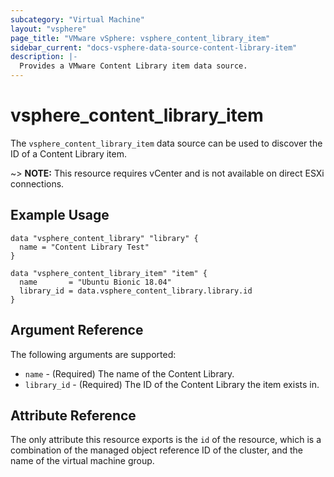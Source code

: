 ```yaml
---
subcategory: "Virtual Machine"
layout: "vsphere"
page_title: "VMware vSphere: vsphere_content_library_item"
sidebar_current: "docs-vsphere-data-source-content-library-item"
description: |-
  Provides a VMware Content Library item data source.
---
```


# vsphere\_content\_library\_item

The `vsphere_content_library_item` data source can be used to discover the ID of a Content Library item.

~> **NOTE:** This resource requires vCenter and is not available on direct ESXi
connections.

## Example Usage

```hcl
data "vsphere_content_library" "library" {
  name = "Content Library Test"
}

data "vsphere_content_library_item" "item" {
  name       = "Ubuntu Bionic 18.04"
  library_id = data.vsphere_content_library.library.id
}
```

## Argument Reference

The following arguments are supported:

* `name` - (Required) The name of the Content Library.
* `library_id` - (Required) The ID of the Content Library the item exists in.


## Attribute Reference

The only attribute this resource exports is the `id` of the resource, which is
a combination of the managed object reference ID of the
cluster, and the name of the virtual machine group.
